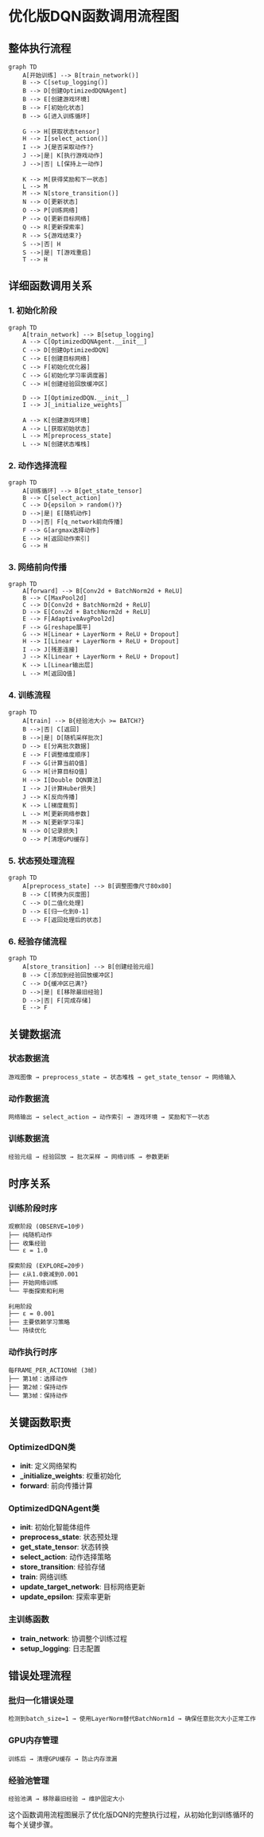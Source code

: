 # 优化版DQN函数调用流程图

## 整体执行流程

```mermaid
graph TD
    A[开始训练] --> B[train_network()]
    B --> C[setup_logging()]
    B --> D[创建OptimizedDQNAgent]
    B --> E[创建游戏环境]
    B --> F[初始化状态]
    B --> G[进入训练循环]
    
    G --> H[获取状态tensor]
    H --> I[select_action()]
    I --> J{是否采取动作?}
    J -->|是| K[执行游戏动作]
    J -->|否| L[保持上一动作]
    
    K --> M[获得奖励和下一状态]
    L --> M
    M --> N[store_transition()]
    N --> O[更新状态]
    O --> P[训练网络]
    P --> Q[更新目标网络]
    Q --> R[更新探索率]
    R --> S{游戏结束?}
    S -->|否| H
    S -->|是| T[游戏重启]
    T --> H
```

## 详细函数调用关系

### 1. 初始化阶段

```mermaid
graph TD
    A[train_network] --> B[setup_logging]
    A --> C[OptimizedDQNAgent.__init__]
    C --> D[创建OptimizedDQN]
    C --> E[创建目标网络]
    C --> F[初始化优化器]
    C --> G[初始化学习率调度器]
    C --> H[创建经验回放缓冲区]
    
    D --> I[OptimizedDQN.__init__]
    I --> J[_initialize_weights]
    
    A --> K[创建游戏环境]
    A --> L[获取初始状态]
    L --> M[preprocess_state]
    L --> N[创建状态堆栈]
```

### 2. 动作选择流程

```mermaid
graph TD
    A[训练循环] --> B[get_state_tensor]
    B --> C[select_action]
    C --> D{epsilon > random()?}
    D -->|是| E[随机动作]
    D -->|否| F[q_network前向传播]
    F --> G[argmax选择动作]
    E --> H[返回动作索引]
    G --> H
```

### 3. 网络前向传播

```mermaid
graph TD
    A[forward] --> B[Conv2d + BatchNorm2d + ReLU]
    B --> C[MaxPool2d]
    C --> D[Conv2d + BatchNorm2d + ReLU]
    D --> E[Conv2d + BatchNorm2d + ReLU]
    E --> F[AdaptiveAvgPool2d]
    F --> G[reshape展平]
    G --> H[Linear + LayerNorm + ReLU + Dropout]
    H --> I[Linear + LayerNorm + ReLU + Dropout]
    I --> J[残差连接]
    J --> K[Linear + LayerNorm + ReLU + Dropout]
    K --> L[Linear输出层]
    L --> M[返回Q值]
```

### 4. 训练流程

```mermaid
graph TD
    A[train] --> B{经验池大小 >= BATCH?}
    B -->|否| C[返回]
    B -->|是| D[随机采样批次]
    D --> E[分离批次数据]
    E --> F[调整维度顺序]
    F --> G[计算当前Q值]
    G --> H[计算目标Q值]
    H --> I[Double DQN算法]
    I --> J[计算Huber损失]
    J --> K[反向传播]
    K --> L[梯度裁剪]
    L --> M[更新网络参数]
    M --> N[更新学习率]
    N --> O[记录损失]
    O --> P[清理GPU缓存]
```

### 5. 状态预处理流程

```mermaid
graph TD
    A[preprocess_state] --> B[调整图像尺寸80x80]
    B --> C[转换为灰度图]
    C --> D[二值化处理]
    D --> E[归一化到0-1]
    E --> F[返回处理后的状态]
```

### 6. 经验存储流程

```mermaid
graph TD
    A[store_transition] --> B[创建经验元组]
    B --> C[添加到经验回放缓冲区]
    C --> D{缓冲区已满?}
    D -->|是| E[移除最旧经验]
    D -->|否| F[完成存储]
    E --> F
```

## 关键数据流

### 状态数据流
```
游戏图像 → preprocess_state → 状态堆栈 → get_state_tensor → 网络输入
```

### 动作数据流
```
网络输出 → select_action → 动作索引 → 游戏环境 → 奖励和下一状态
```

### 训练数据流
```
经验元组 → 经验回放 → 批次采样 → 网络训练 → 参数更新
```

## 时序关系

### 训练阶段时序
```
观察阶段 (OBSERVE=10步)
├── 纯随机动作
├── 收集经验
└── ε = 1.0

探索阶段 (EXPLORE=20步)
├── ε从1.0衰减到0.001
├── 开始网络训练
└── 平衡探索和利用

利用阶段
├── ε = 0.001
├── 主要依赖学习策略
└── 持续优化
```

### 动作执行时序
```
每FRAME_PER_ACTION帧 (3帧)
├── 第1帧：选择动作
├── 第2帧：保持动作
└── 第3帧：保持动作
```

## 关键函数职责

### OptimizedDQN类
- **__init__**: 定义网络架构
- **_initialize_weights**: 权重初始化
- **forward**: 前向传播计算

### OptimizedDQNAgent类
- **__init__**: 初始化智能体组件
- **preprocess_state**: 状态预处理
- **get_state_tensor**: 状态转换
- **select_action**: 动作选择策略
- **store_transition**: 经验存储
- **train**: 网络训练
- **update_target_network**: 目标网络更新
- **update_epsilon**: 探索率更新

### 主训练函数
- **train_network**: 协调整个训练过程
- **setup_logging**: 日志配置

## 错误处理流程

### 批归一化错误处理
```
检测到batch_size=1 → 使用LayerNorm替代BatchNorm1d → 确保任意批次大小正常工作
```

### GPU内存管理
```
训练后 → 清理GPU缓存 → 防止内存泄漏
```

### 经验池管理
```
经验池满 → 移除最旧经验 → 维护固定大小
```

这个函数调用流程图展示了优化版DQN的完整执行过程，从初始化到训练循环的每个关键步骤。 